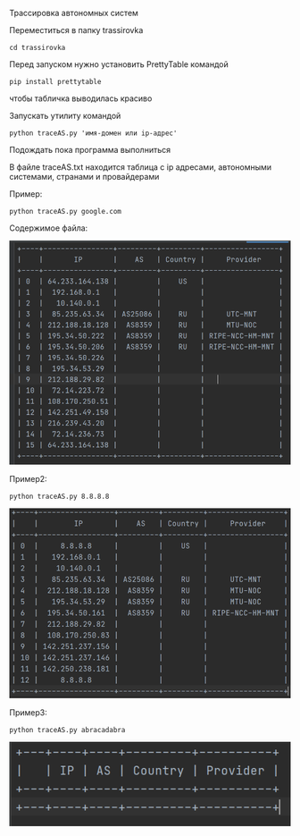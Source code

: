 Трассировка автономных систем

Переместиться в папку trassirovka

    cd trassirovka
Перед запуском нужно установить PrettyTable командой

    pip install prettytable
чтобы табличка выводилась красиво


Запускать утилиту командой 

    python traceAS.py 'имя-домен или ip-адрес'

Подождать пока программа выполниться

В файле traceAS.txt находится таблица с ip адресами, автономными системами, странами и провайдерами

Пример:

    python traceAS.py google.com

Содержимое файла:

![img.png](img.png)


Пример2:
    
    python traceAS.py 8.8.8.8

![img_2.png](img_2.png)

Пример3:

    python traceAS.py abracadabra

![img_1.png](img_1.png)

